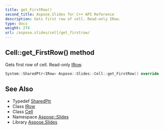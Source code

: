```yaml
---
title: get_FirstRow()
second_title: Aspose.Slides for C++ API Reference
description: Gets first row of cell. Read-only IRow.
type: docs
weight: 274
url: /aspose.slides/cell/get_firstrow/
---
```

## Cell::get_FirstRow() method


Gets first row of cell. Read-only [IRow](../../irow/).

```cpp
System::SharedPtr<IRow> Aspose::Slides::Cell::get_FirstRow() override
```

## See Also

* Typedef [SharedPtr](../../../system/sharedptr/)
* Class [IRow](../../irow/)
* Class [Cell](../)
* Namespace [Aspose::Slides](../../)
* Library [Aspose.Slides](../../../)